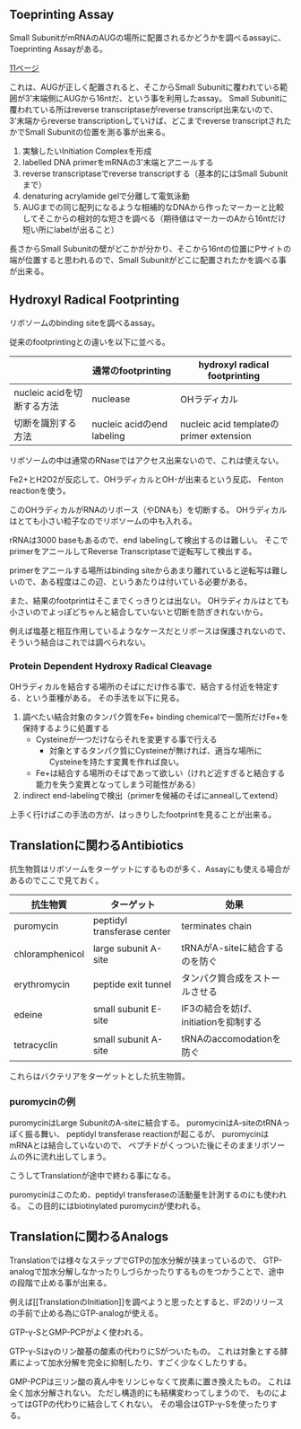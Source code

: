 
## Toeprinting Assay

Small SubunitがmRNAのAUGの場所に配置されるかどうかを調べるassayに、Toeprinting Assayがある。

[11ページ](https://karino2.github.io/ImageGallery/MolecularBiology728x3.html#lg=1&slide=10)


これは、AUGが正しく配置されると、そこからSmall Subunitに覆われている範囲が3'末端側にAUGから16ntだ、という事を利用したassay。
Small Subunitに覆われている所はreverse transcriptaseがreverse transcript出来ないので、
3'末端からreverse transcriptionしていけば、どこまでreverse transcriptされたかでSmall Subunitの位置を測る事が出来る。

1. 実験したいInitiation Complexを形成
2. labelled DNA primerをmRNAの3'末端とアニールする
3. reverse transcriptaseでreverse transcriptする（基本的にはSmall Subunitまで）
4. denaturing acrylamide gelで分離して電気泳動
5. AUGまでの同じ配列になるような相補的なDNAから作ったマーカーと比較してそこからの相対的な短さを調べる（期待値はマーカーのAから16ntだけ短い所にlabelが出ること）

長さからSmall Subunitの壁がどこかが分かり、そこから16ntの位置にPサイトの端が位置すると思われるので、Small Subunitがどこに配置されたかを調べる事が出来る。

## Hydroxyl Radical Footprinting

リボソームのbinding siteを調べるassay。

従来のfootprintingとの違いを以下に並べる。

|  | 通常のfootprinting | hydroxyl radical footprinting |
| ---- | ---- | ---- |
| nucleic acidを切断する方法 | nuclease | OHラディカル |
| 切断を識別する方法 | nucleic acidのend labeling | nucleic acid templateのprimer extension |

リボソームの中は通常のRNaseではアクセス出来ないので、これは使えない。

Fe2+とH2O2が反応して、OHラディカルとOH-が出来るという反応、
Fenton reactionを使う。

このOHラディカルがRNAのリボース（やDNAも）を切断する。
OHラディカルはとても小さい粒子なのでリボソームの中も入れる。

rRNAは3000 baseもあるので、end labelingして検出するのは難しい。
そこでprimerをアニールしてReverse Transcriptaseで逆転写して検出する。

primerをアニールする場所はbinding siteからあまり離れていると逆転写は難しいので、ある程度はこの辺、というあたりは付いている必要がある。

また、結果のfootprintはそこまでくっきりとは出ない。
OHラディカルはとても小さいのでよっぽどちゃんと結合していないと切断を防ぎきれないから。

例えば塩基と相互作用しているようなケースだとリボースは保護されないので、そういう結合はこれでは調べられない。

### Protein Dependent Hydroxy Radical Cleavage

OHラディカルを結合する場所のそばにだけ作る事で、結合する付近を特定する、という亜種がある。
その手法を以下に見る。

1. 調べたい結合対象のタンパク質をFe+ binding chemicalで一箇所だけFe+を保持するように処置する
    - Cysteineが一つだけならそれを変更する事で行える
       - 対象とするタンパク質にCysteineが無ければ、適当な場所にCysteineを持たす変異を作れば良い。
     - Fe+は結合する場所のそばであって欲しい（けれど近すぎると結合する能力を失う変異となってしまう可能性がある）
2. indirect end-labelingで検出（primerを候補のそばにannealしてextend）

上手く行けばこの手法の方が、はっきりしたfootprintを見ることが出来る。

## Translationに関わるAntibiotics

抗生物質はリボソームをターゲットにするものが多く、Assayにも使える場合があるのでここで見ておく。

| 抗生物質 | ターゲット | 効果 |
| ---- | ---- | ---- |
| puromycin | peptidyl transferase center | terminates chain |
| chloramphenicol | large subunit A-site | tRNAがA-siteに結合するのを防ぐ |
| erythromycin | peptide exit tunnel | タンパク質合成をストールさせる |
| edeine | small subunit E-site | IF3の結合を妨げ、initiationを抑制する |
| tetracyclin | small subunit A-site | tRNAのaccomodationを防ぐ |

これらはバクテリアをターゲットとした抗生物質。

### puromycinの例

puromycinはLarge SubunitのA-siteに結合する。
puromycinはA-siteのtRNAっぽく振る舞い、
peptidyl transferase reactionが起こるが、
puromycinはmRNAとは結合していないので、
ペプチドがくっついた後にそのままリボソームの外に流れ出してしまう。

こうしてTranslationが途中で終わる事になる。

puromycinはこのため、peptidyl transferaseの活動量を計測するのにも使われる。
この目的にはbiotinylated puromycinが使われる。

## Translationに関わるAnalogs

Translationでは様々なステップでGTPの加水分解が挟まっているので、
GTP-analogで加水分解しなかったりしづらかったりするものをつかうことで、途中の段階で止める事が出来る。

例えば[[TranslationのInitiation]]を調べようと思ったとすると、IF2のリリースの手前で止める為にGTP-analogが使える。

GTP-γ-SとGMP-PCPがよく使われる。

GTP-γ-Sはγのリン酸基の酸素の代わりにSがついたもの。
これは対象とする酵素によって加水分解を完全に抑制したり、すごく少なくしたりする。

GMP-PCPは三リン酸の真ん中をリンじゃなくて炭素に置き換えたもの。
これは全く加水分解されない。
ただし構造的にも結構変わってしまうので、
ものによってはGTPの代わりに結合してくれない。
その場合はGTP-γ-Sを使ったりする。